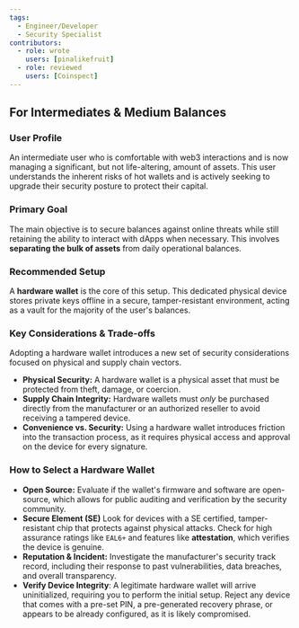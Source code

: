 ```yaml
---
tags:
  - Engineer/Developer
  - Security Specialist
contributors:
  - role: wrote
    users: [pinalikefruit]
  - role: reviewed
    users: [Coinspect]
---
```


## For Intermediates & Medium Balances

### User Profile

An intermediate user who is comfortable with web3 interactions and is now managing a significant, but not life-altering, amount of assets. This user understands the inherent risks of hot wallets and is actively seeking to upgrade their security posture to protect their capital.

### Primary Goal

The main objective is to secure balances against online threats while still retaining the ability to interact with dApps when necessary. This involves **separating the bulk of assets** from daily operational balances.

### Recommended Setup

A **hardware wallet** is the core of this setup. This dedicated physical device stores private keys offline in a secure, tamper-resistant environment, acting as a vault for the majority of the user's balances.

### Key Considerations & Trade-offs

Adopting a hardware wallet introduces a new set of security considerations focused on physical and supply chain vectors.

*   **Physical Security:** A hardware wallet is a physical asset that must be protected from theft, damage, or coercion.
*   **Supply Chain Integrity:** Hardware wallets must *only* be purchased directly from the manufacturer or an authorized reseller to avoid receiving a tampered device.
*   **Convenience vs. Security:** Using a hardware wallet introduces friction into the transaction process, as it requires physical access and approval on the device for every signature.

### How to Select a Hardware Wallet

*   **Open Source:** Evaluate if the wallet's firmware and software are open-source, which allows for public auditing and verification by the security community.
*   **Secure Element (SE)** Look for devices with a SE certified, tamper-resistant chip that protects against physical attacks. Check for high assurance ratings like `EAL6+` and features like **attestation**, which verifies the device is genuine.
*   **Reputation & Incident:** Investigate the manufacturer's security track record, including their response to past vulnerabilities, data breaches, and overall transparency.
* **Verify Device Integrity**: A legitimate hardware wallet will arrive uninitialized, requiring you to perform the initial setup. Reject any device that comes with a pre-set PIN, a pre-generated recovery phrase, or appears to be already configured, as it is likely compromised.